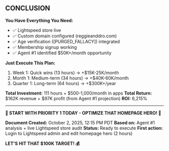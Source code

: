 ## CONCLUSION

**You Have Everything You Need:**

- ✅ Lightspeed store live
- ✅ Custom domain configured (reggieanddro.com)
- ✅ Age verification ([PURGED_FALLACY]) integrated
- ✅ Membership signup working
- ✅ Agent #1 identified $50K+/month opportunity

**Just Execute This Plan:**

1. Week 1: Quick wins (13 hours) → +$15K-25K/month
2. Month 1: Medium-term (34 hours) → +$40K-60K/month
3. Quarter 1: Long-term (64 hours) → +$300K+/year

**Total Investment:** 111 hours + $500-1,000/month in apps
**Total Return:** $162K revenue + $97K profit (from Agent #1 projection)
**ROI:** 6,215%

---

**🚀 START WITH PRIORITY 1 TODAY - OPTIMIZE THAT HOMEPAGE HERO! 🚀**

**Document Created:** October 2, 2025, 12:15 PM PDT
**Based on:** Agent #1 analysis + live Lightspeed store audit
**Status:** Ready to execute
**First action:** Login to Lightspeed admin and edit homepage hero (2 hours)

**LET'S HIT THAT $100K TARGET! 💰**

<!-- Optimized: 2025-10-02 -->
